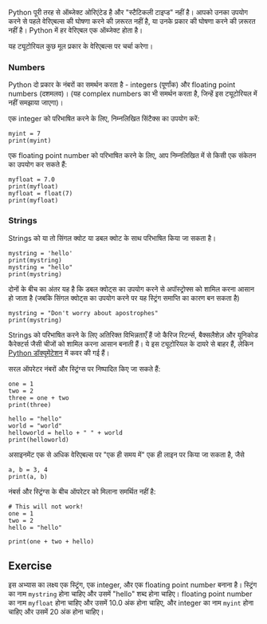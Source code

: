 Python पूरी तरह से ऑब्जेक्ट ओरिएंटेड है और "स्टैटिकली टाइप्ड" नहीं है। आपको उनका उपयोग करने से पहले वेरिएबल्स की घोषणा करने की ज़रूरत नहीं है, या उनके प्रकार की घोषणा करने की ज़रूरत नहीं है। Python में हर वेरिएबल एक ऑब्जेक्ट होता है।

यह ट्यूटोरियल कुछ मूल प्रकार के वेरिएबल्स पर चर्चा करेगा।

### Numbers
Python दो प्रकार के नंबरों का समर्थन करता है - integers (पूर्णांक) और floating point numbers (दशमलव)। (यह complex numbers का भी समर्थन करता है, जिन्हें इस ट्यूटोरियल में नहीं समझाया जाएगा)।

एक integer को परिभाषित करने के लिए, निम्नलिखित सिंटैक्स का उपयोग करें:

    myint = 7
    print(myint)

एक floating point number को परिभाषित करने के लिए, आप निम्नलिखित में से किसी एक संकेतन का उपयोग कर सकते हैं:

    myfloat = 7.0
    print(myfloat)
    myfloat = float(7)
    print(myfloat)

### Strings

Strings को या तो सिंगल क्वोट या डबल क्वोट के साथ परिभाषित किया जा सकता है।

    mystring = 'hello'
    print(mystring)
    mystring = "hello"
    print(mystring)

दोनों के बीच का अंतर यह है कि डबल क्वोट्स का उपयोग करने से अपॉस्ट्रोफ्स को शामिल करना आसान हो जाता है (जबकि सिंगल क्वोट्स का उपयोग करने पर यह स्ट्रिंग समाप्ति का कारण बन सकता है)

    mystring = "Don't worry about apostrophes"
    print(mystring)

Strings को परिभाषित करने के लिए अतिरिक्त विभिन्नताएँ हैं जो कैरिज रिटर्न्स, बैक्सलैशेज़ और यूनिकोड कैरेक्टर्स जैसी चीजों को शामिल करना आसान बनाती हैं। ये इस ट्यूटोरियल के दायरे से बाहर हैं, लेकिन [Python डॉक्यूमेंटेशन](http://docs.python.org/tutorial/introduction.html#strings "Strings in Python Tutorial") में कवर की गई हैं।

सरल ऑपरेटर नंबरों और स्ट्रिंग्स पर निष्पादित किए जा सकते हैं:

    one = 1
    two = 2
    three = one + two
    print(three)

    hello = "hello"
    world = "world"
    helloworld = hello + " " + world
    print(helloworld)

असाइनमेंट एक से अधिक वेरिएबल्स पर "एक ही समय में" एक ही लाइन पर किया जा सकता है, जैसे

    a, b = 3, 4
    print(a, b)

नंबर्स और स्ट्रिंग्स के बीच ऑपरेटर को मिलाना समर्थित नहीं है:

    # This will not work!
    one = 1
    two = 2
    hello = "hello"
    
    print(one + two + hello)


Exercise
--------

इस अभ्यास का लक्ष्य एक स्ट्रिंग, एक integer, और एक floating point number बनाना है। स्ट्रिंग का नाम `mystring` होना चाहिए और उसमें "hello" शब्द होना चाहिए। floating point number का नाम `myfloat` होना चाहिए और उसमें 10.0 अंक होना चाहिए, और integer का नाम `myint` होना चाहिए और उसमें 20 अंक होना चाहिए।